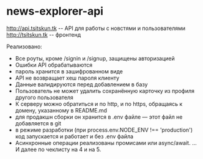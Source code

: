# news-explorer-api

http://api.tsitskun.tk -- API для работы с новстями и пользователями
http://tsitskun.tk -- фронтенд

Реализовано:

* Все роуты, кроме /signin и /signup, защищены авторизацией
* Ошибки API обрабатываются
* пароль хранится в зашифрованном виде
* API не возвращает хеш пароля клиенту
* Данные валидируются перед добавлением в базу
* Пользователь не может удалить сохранённую карточку из профиля другого пользователя
* К серверу можно обратиться и по http, и по https, обращаясь к домену, указанному в README.md
* для продакшн сборки он хранится в .env файле — этот файл не добавляется в git
* в режиме разработки (при process.env.NODE_ENV !== 'production') код запускается и работает и без .env файла
* Асинхронные операции реализованы промисами или async/await.
...
И далее по чеклисту на 4 и на 5.

